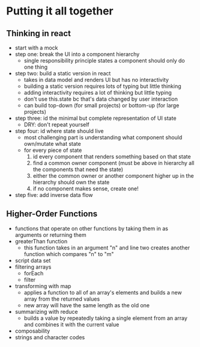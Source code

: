 # Putting it all together

## Thinking in react
- start with a mock
- step one: break the UI into a component hierarchy
  - single responsibility principle states a component should only do one thing
- step two: build a static version in react
  - takes in data model and renders UI but has no interactivity
  - building a static version requires lots of typing but little thinking
  - adding interactivity requires a lot of thinking but little typing
  - don't use this.state bc that's data changed by user interaction
  - can build top-down (for small projects) or bottom-up (for large projects)
- step three: id the minimal but complete representation of UI state
  - DRY: don't repeat yourself
- step four: id where state should live
  - most challenging part is understanding what component should own/mutate what state
  - for every piece of state
    1. id every component that renders something based on that state
    2. find a common owner component (must be above in hierarchy all the components that need the state)
    3. either the common owner or another component higher up in the hierarchy should own the state
    4. if no component makes sense, create one!
- step five: add inverse data flow

## Higher-Order Functions
- functions that operate on other functions by taking them in as arguments or returning them
- greaterThan function
  - this function takes in an argument "n" and line two creates another function which compares "n" to "m"
- script data set
- filtering arrays
  - forEach
  - filter
- transforming with map
  - applies a function to all of an array's elements and builds a new array from the returned values
  - new array will have the same length as the old one
- summarizing with reduce
  - builds a value by repeatedly taking a single element from an array and combines it with the current value
- composability
- strings and character codes